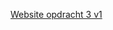 [Website opdracht 3 v1](https://stefanvanbrummelen.github.io/Frontend-for-Designers/Opdracht%203/v1)
